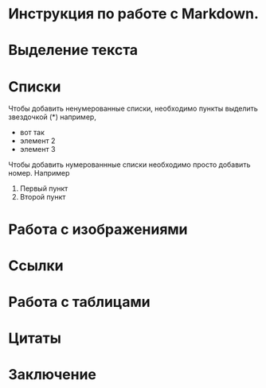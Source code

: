 # Инструкция по работе с Markdown.

# Выделение текста

# Списки
Чтобы добавить ненумерованные списки, необходимо пункты выделить звездочкой (*)
например, 
* вот так
* элемент 2
* элемент 3

Чтобы добавить нумерованнные списки необходимо просто добавить номер. Например
1. Первый пункт
2. Второй пункт
# Работа с изображениями

# Cсылки

# Pабота с таблицами

# Цитаты
 
# Заключение
